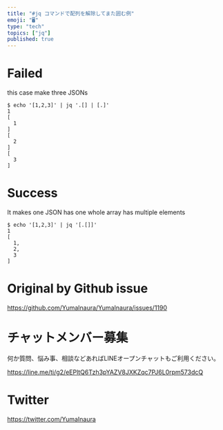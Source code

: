 ```yaml
---
title: "#jq コマンドで配列を解除してまた囲む例"
emoji: "🖥"
type: "tech"
topics: ["jq"]
published: true
---
```


# Failed

this case make three JSONs 

```
$ echo '[1,2,3]' | jq '.[] | [.]'                                                                                                            1
[
  1
]
[
  2
]
[
  3
]
```

# Success

It makes one JSON has one whole array has multiple elements

```
$ echo '[1,2,3]' | jq '[.[]]'                                                                                                                1
[
  1,
  2,
  3
]
```

# Original by Github issue

https://github.com/YumaInaura/YumaInaura/issues/1190








<!-- Update From Qiita API -->

# チャットメンバー募集


何か質問、悩み事、相談などあればLINEオープンチャットもご利用ください。

https://line.me/ti/g2/eEPltQ6Tzh3pYAZV8JXKZqc7PJ6L0rpm573dcQ





# Twitter


https://twitter.com/YumaInaura


<!-- Update From Qiita API -->


